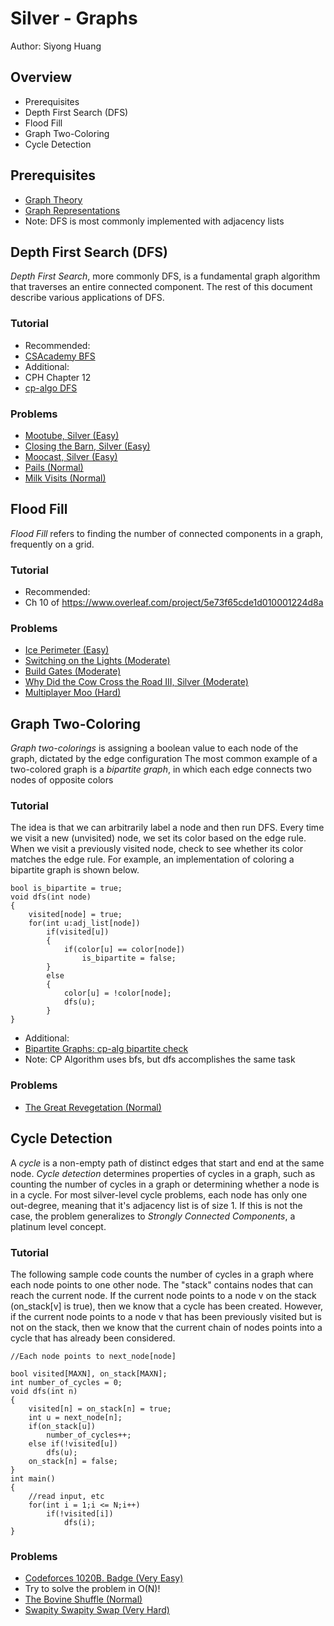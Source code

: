 # Silver - Graphs

Author: Siyong Huang

## Overview

- Prerequisites
- Depth First Search (DFS)
- Flood Fill
- Graph Two-Coloring
- Cycle Detection

## Prerequisites

 - [Graph Theory](https://csacademy.com/lesson/introduction_to_graphs)
 - [Graph Representations](https://csacademy.com/lesson/graph_representation)
  - Note: DFS is most commonly implemented with adjacency lists

## Depth First Search (DFS)

*Depth First Search*, more commonly DFS, is a fundamental graph algorithm that traverses an entire connected component. The rest of this document describe various applications of DFS.

### Tutorial

 - Recommended:
  - [CSAcademy BFS](https://csacademy.com/lesson/depth_first_search/)
 - Additional:
  - CPH Chapter 12
  - [cp-algo DFS](https://cp-algorithms.com/graph/depth-first-search.html)

### Problems

 - [Mootube, Silver (Easy)](http://usaco.org/index.php?page=viewproblem2&cpid=788)
 - [Closing the Barn, Silver (Easy)](http://usaco.org/index.php?page=viewproblem2&cpid=644)
 - [Moocast, Silver (Easy)](http://usaco.org/index.php?page=viewproblem2&cpid=668)
 - [Pails (Normal)](http://usaco.org/index.php?page=viewproblem2&cpid=620)
 - [Milk Visits (Normal)](http://www.usaco.org/index.php?page=viewproblem2&cpid=968)

## Flood Fill

*Flood Fill* refers to finding the number of connected components in a graph, frequently on a grid.

### Tutorial

 - Recommended:
  - Ch 10 of https://www.overleaf.com/project/5e73f65cde1d010001224d8a

### Problems

 - [Ice Perimeter (Easy)](http://usaco.org/index.php?page=viewproblem2&cpid=895)
 - [Switching on the Lights (Moderate)](http://www.usaco.org/index.php?page=viewproblem2&cpid=570)
 - [Build Gates (Moderate)](http://www.usaco.org/index.php?page=viewproblem2&cpid=596)
 - [Why Did the Cow Cross the Road III, Silver (Moderate)](http://usaco.org/index.php?page=viewproblem2&cpid=716)
 - [Multiplayer Moo (Hard)](http://usaco.org/index.php?page=viewproblem2&cpid=836)

## Graph Two-Coloring

*Graph two-colorings* is assigning a boolean value to each node of the graph, dictated by the edge configuration
The most common example of a two-colored graph is a *bipartite graph*, in which each edge connects two nodes of opposite colors

### Tutorial

The idea is that we can arbitrarily label a node and then run DFS. Every time we visit a new (unvisited) node, we set its color based on the edge rule. When we visit a previously visited node, check to see whether its color matches the edge rule. For example, an implementation of coloring a bipartite graph is shown below.

```
bool is_bipartite = true;
void dfs(int node)
{
	visited[node] = true;
	for(int u:adj_list[node])
		if(visited[u])
		{
			if(color[u] == color[node])
				is_bipartite = false;
		}
		else
		{
			color[u] = !color[node];
			dfs(u);
		}
}
```

 - Additional:
  - [Bipartite Graphs: cp-alg bipartite check](https://cp-algorithms.com/graph/bipartite-check.html)
   - Note: CP Algorithm uses bfs, but dfs accomplishes the same task

### Problems

 - [The Great Revegetation (Normal)](http://usaco.org/index.php?page=viewproblem2&cpid=920)

## Cycle Detection

A *cycle* is a non-empty path of distinct edges that start and end at the same node.
*Cycle detection* determines properties of cycles in a graph, such as counting the number of cycles in a graph or determining whether a node is in a cycle. For most silver-level cycle problems, each node has only one out-degree, meaning that it's adjacency list is of size 1. If this is not the case, the problem generalizes to *Strongly Connected Components*, a platinum level concept.

### Tutorial

The following sample code counts the number of cycles in a graph where each node points to one other node. The "stack" contains nodes that can reach the current node. If the current node points to a node v on the stack (on_stack[v] is true), then we know that a cycle has been created. However, if the current node points to a node v that has been previously visited but is not on the stack, then we know that the current chain of nodes points into a cycle that has already been considered.

```
//Each node points to next_node[node]

bool visited[MAXN], on_stack[MAXN];
int number_of_cycles = 0;
void dfs(int n)
{
	visited[n] = on_stack[n] = true;
	int u = next_node[n];
	if(on_stack[u])
		number_of_cycles++;
	else if(!visited[u])
		dfs(u);
	on_stack[n] = false;
}
int main()
{
	//read input, etc
	for(int i = 1;i <= N;i++)
		if(!visited[i])
			dfs(i);
}
```

### Problems

 - [Codeforces 1020B. Badge (Very Easy)](https://codeforces.com/contest/1020/problem/B)
  - Try to solve the problem in O(N)!
 - [The Bovine Shuffle (Normal)](http://usaco.org/index.php?page=viewproblem2&cpid=764)
 - [Swapity Swapity Swap (Very Hard)](http://www.usaco.org/index.php?page=viewproblem2&cpid=1014)

